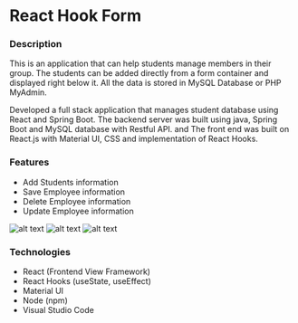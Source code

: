 # React Hook Form

### Description
This is an application that can help students manage members in their group. The students can be added directly from a form container and displayed right below it. All the data is stored in MySQL Database or PHP MyAdmin. 

Developed a full stack application that manages student database using React and Spring Boot. The backend server was built using java, Spring Boot and MySQL database with Restful API. and The front end was built on React.js with Material UI, CSS and implementation of React Hooks.


### Features
- Add Students information
- Save Employee information
- Delete Employee information
- Update Employee information

![alt text](https://github.com/tpemba100/React-Hook-Form/blob/master/img/1.png?raw=true)
![alt text](https://github.com/tpemba100/React-Hook-Form/blob/master/img/2.png?raw=true)
![alt text](https://github.com/tpemba100/React-Hook-Form/blob/master/img/3.png?raw=true)


### Technologies
- React (Frontend View Framework)
- React Hooks (useState, useEffect)
- Material UI
- Node (npm)
- Visual Studio Code 
